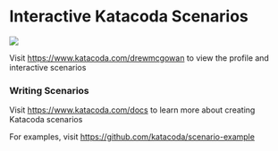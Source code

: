 # Interactive Katacoda Scenarios

[![](http://shields.katacoda.com/katacoda/drewmcgowan/count.svg)](https://www.katacoda.com/drewmcgowan "Get your profile on Katacoda.com")

Visit https://www.katacoda.com/drewmcgowan to view the profile and interactive scenarios

### Writing Scenarios
Visit https://www.katacoda.com/docs to learn more about creating Katacoda scenarios

For examples, visit https://github.com/katacoda/scenario-example
